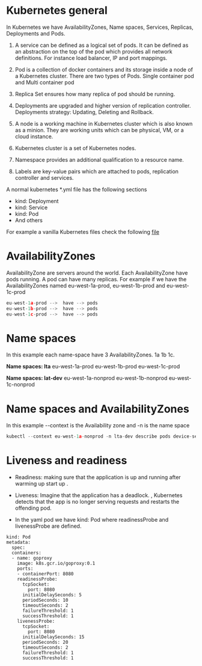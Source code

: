 
Kubernetes general
==================

In Kubernetes we have AvailabilityZones, Name spaces, Services, Replicas, Deployments and Pods.

1) A service can be defined as a logical set of pods. It can be defined as an abstraction on the top of the pod which provides all network definitions.  For instance load balancer, IP  and port mappings. 

2) Pod is a collection of docker containers and its storage inside a node of a Kubernetes cluster. There are two types of Pods. Single container pod and Multi container pod

3) Replica Set ensures how many replica of pod should be running. 

4) Deployments are upgraded and higher version of replication controller. Deployments strategy:  Updating, Deleting and Rollback.

5) A node is a working machine in Kubernetes cluster which is also known as a minion. They are working units which can be physical, VM, or a cloud instance.

6) Kubernetes cluster is a set of Kubernetes nodes.

7) Namespace provides an additional qualification to a resource name. 

8) Labels are key-value pairs which are attached to pods, replication controller and services.

A normal kubernetes *.yml file  has the following sections 

* kind: Deployment 
* kind: Service
* kind: Pod
* And others

For example a  vanilla Kubernetes files check the following [file](https://github.com/jaegertracing/jaeger-kubernetes/blob/master/production-elasticsearch/elasticsearch.yml "file")


AvailabilityZones
==================
AvailabilityZone are servers around the world. Each AvailabilityZone have pods running. A pod can have many replicas. 
For example if we have the AvailabilityZones named eu-west-1a-prod, eu-west-1b-prod and eu-west-1c-prod

```cpp
eu-west-1a-prod -->  have --> pods
eu-west-1b-prod -->  have --> pods
eu-west-1c-prod -->  have --> pods

```

Name spaces
============
In this example  each name-space have 3  AvailabilityZones. 1a 1b 1c.

**Name spaces: lta**
                eu-west-1a-prod
                eu-west-1b-prod
                eu-west-1c-prod

**Name spaces: lat-dev**
                eu-west-1a-nonprod
                eu-west-1b-nonprod
                eu-west-1c-nonprod


Name spaces and AvailabilityZones
===================================
In this example --context is the Availability zone  and -n is the name space

```cpp
kubectl --context eu-west-1a-nonprod -n lta-dev describe pods device-service-58c65d99f8-7gjm5

```
Liveness and readiness
========================
* Readiness: making sure that the application is up and running after warming up start up .
* Liveness:  Imagine that the application has a deadlock. , Kubernetes detects that the app is no longer serving requests and restarts the offending pod.

* In the yaml pod we have kind: Pod where readinessProbe and  livenessProbe are defined.

```
kind: Pod
metadata:
  spec:
  containers:
  - name: goproxy
    image: k8s.gcr.io/goproxy:0.1
    ports:
    - containerPort: 8080
    readinessProbe:
      tcpSocket:
        port: 8080
      initialDelaySeconds: 5
      periodSeconds: 10
      timeoutSeconds: 2
      failureThreshold: 1
      successThreshold: 1
    livenessProbe:
      tcpSocket:
        port: 8080
      initialDelaySeconds: 15
      periodSeconds: 20
      timeoutSeconds: 2
      failureThreshold: 1
      successThreshold: 1
```
